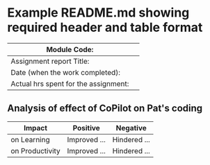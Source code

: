 # Example README.md showing required header and table format

| Module Code:                     |                                   |
|----------------------------------|-----------------------------------|
| Assignment report Title:         |                                   |
| Date (when the work completed):   |                                   |
| Actual hrs spent for the assignment: |                                |


## Analysis of effect of CoPilot on Pat's coding

| Impact                   | Positive         | Negative    |
|--------------------------|------------------------|-----------------------|
| on Learning                | Improved  ...   | Hindered  ...|
| on Productivity           | Improved ... | Hindered ...                   |
